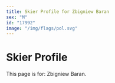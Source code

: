 ```yaml
---
title: Skier Profile for Zbigniew Baran
sex: "M"
id: "17992"
image: "/img/flags/pol.svg" 
---
```


# Skier Profile

This page is for: Zbigniew Baran.
    